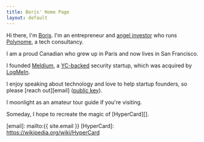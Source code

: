 ```yaml
---
title: Boris' Home Page
layout: default
---
```


Hi there, I'm [Boris](https://borisjabes.keybase.pub/profile.jpg). I'm an entrepreneur and [angel investor][1] who runs [Polynome][], a tech consultancy.

I am a proud Canadian who grew up in Paris and now lives in San Francisco.

I founded [Meldium][], a [YC-backed][YC] security startup, which was acquired by [LogMeIn][].

I enjoy speaking about technology and love to help startup founders, so please [reach out][email] ([public key][2]).

I moonlight as an amateur tour guide if you're visiting.

Someday, I hope to recreate the magic of [HyperCard][].

[1]: https://angel.co/borisjabes
[2]: https://keybase.io/borisjabes/key.asc
[3]: https://twitter.com/borisjabes
[4]: https://instagram.com/borisjabes
[5]: https://linkedin.com/in/borisjabes
[6]: https://keybase.io/borisjabes
[7]: https://github.com/bjabes
[8]: http://goodreads.com/borisjabes
[Meldium]: https://www.meldium.com
[YC]: https://www.ycombinator.com
[LogMeIn]: https://www.logmeininc.com
[Polynome]: http://polynome.co
[email]: mailto:{{ site.email }}
[HyperCard]: https://wikipedia.org/wiki/HyperCard
